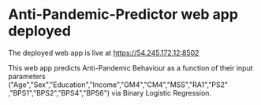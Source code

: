 # Anti-Pandemic-Predictor web app deployed

The deployed web app is live at https://54.245.172.12:8502

This web app predicts Anti-Pandemic Behaviour as a function of their input parameters ("Age","Sex","Education","Income","GM4","CM4","MSS","RA1","PS2"
           ,"BPS1","BPS2","BPS4","BPS6") via Binary Logistic Regression.


